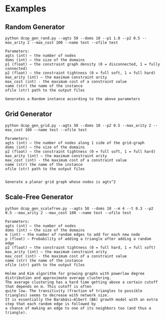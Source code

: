# Examples

## Random Generator
    python dcop_gen_rand.py --agts 50 --doms 10 --p1 1.0 --p2 0.5 --max_arity 2 --max_cost 100 --name test --ofile test

    Parameters:
    agts (int) – the number of nodes
    doms (int) – the size of the domains
    p1 (float) – the constraint graph density (0 = disconnected, 1 = fully connected)
    p2 (float) – the constraint tightness (0 = full soft, 1 = full hard)
    max_arity (int) – the maximum constraint arity
    max_cost (int) - the maximum cost of a constraint value
    name (str) the name of the instance
    ofile (str) path to the output files

    Generates a Random instance according to the above parameters


## Grid Generator
    python dcop_gen_grid.py --agts 50 --doms 10 --p2 0.5 --max_arity 2 --max_cost 100 --name test --ofile test

    Parameters:
    agts (int) – the number of nodes along 1 side of the grid-graph
    doms (int) – the size of the domains
    p2 (float) – the constraint tightness (0 = full soft, 1 = full hard)
    max_arity (int) – the maximum constraint arity
    max_cost (int) - the maximum cost of a constraint value
    name (str) the name of the instance
    ofile (str) path to the output files


    Generate a planar grid graph whose nodes is agts^2


## Scale-Free Generator

    python dcop_gen_scalefree.py --agts 50 --doms 10 --m 4 --t 0.3 --p2 0.5 --max_arity 2 --max_cost 100 --name test --ofile test

    Parameters:
    agts (int) – the number of nodes
    doms (int) – the size of the domains
    m (int) – the number of random edges to add for each new node
    p (float) – Probability of adding a triangle after adding a random edge
    p2 (float) – the constraint tightness (0 = full hard, 1 = full soft)
    max_arity (int) – the maximum constraint arity
    max_cost (int) - the maximum cost of a constraint value
    name (str) the name of the instance
    ofile (str) path to the output files

    Holme and Kim algorithm for growing graphs with powerlaw degree distribution and approximate average clustering.
    The average clustering has a hard time getting above a certain cutoff that depends on m. This cutoff is often
    quite low. The transitivity (fraction of triangles to possible triangles) seems to decrease with network size.
    It is essentially the Barabási–Albert (BA) growth model with an extra step that each random edge is followed by
    a chance of making an edge to one of its neighbors too (and thus a triangle).
